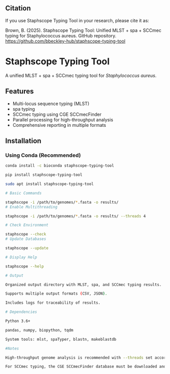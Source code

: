 ## Citation

If you use Staphscope Typing Tool in your research, please cite it as:

Brown, B. (2025). Staphscope Typing Tool: Unified MLST + spa + SCCmec typing for Staphylococcus aureus. GitHub repository. https://github.com/bbeckley-hub/staphscope-typing-tool

# Staphscope Typing Tool

A unified MLST + spa + SCCmec typing tool for *Staphylococcus aureus*.

## Features

- Multi-locus sequence typing (MLST)
- spa typing
- SCCmec typing using CGE SCCmecFinder
- Parallel processing for high-throughput analysis
- Comprehensive reporting in multiple formats

## Installation

### Using Conda (Recommended)
```bash
conda install -c bioconda staphscope-typing-tool

pip install staphscope-typing-tool

sudo apt install staphscope-typing-tool

# Basic Commands

staphscope -i /path/to/genomes/*.fasta -o results/
# Enable Multithreading

staphscope -i /path/to/genomes/*.fasta -o results/ --threads 4

# Check Environment

staphscope --check
# Update Databases

staphscope --update

# Display Help

staphscope --help

# Output

Organized output directory with MLST, spa, and SCCmec typing results.

Supports multiple output formats (CSV, JSON).

Includes logs for traceability of results.

# Dependencies

Python 3.6+

pandas, numpy, biopython, tqdm

System tools: mlst, spaTyper, blastn, makeblastdb

#Notes

High-throughput genome analysis is recommended with --threads set according to available CPU cores.

For SCCmec typing, the CGE SCCmecFinder database must be downloaded and configured separately.
